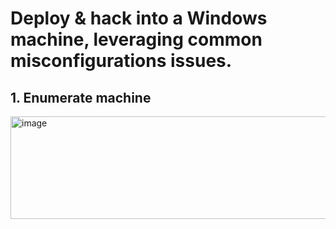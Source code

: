 # Deploy & hack into a Windows machine, leveraging common misconfigurations issues.


## 1. Enumerate machine

<img width="550" height="164" alt="image" src="https://github.com/user-attachments/assets/839f137d-ca4a-40db-b95d-a39bf1b9446b" />


